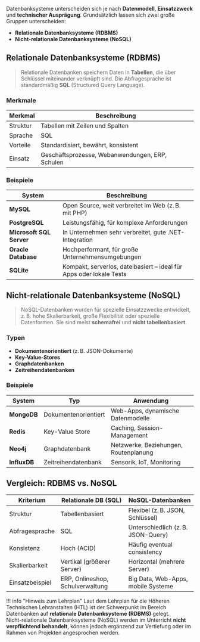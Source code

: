 
Datenbanksysteme unterscheiden sich je nach **Datenmodell**, **Einsatzzweck** und **technischer Ausprägung**. Grundsätzlich lassen sich zwei große Gruppen unterscheiden:

- **Relationale Datenbanksysteme (RDBMS)**
- **Nicht-relationale Datenbanksysteme (NoSQL)**


## Relationale Datenbanksysteme (RDBMS)

> Relationale Datenbanken speichern Daten in **Tabellen**, die über Schlüssel miteinander verknüpft sind. Die Abfragesprache ist standardmäßig **SQL** (Structured Query Language).


### Merkmale

| Merkmal     | Beschreibung                                     |
|-------------|--------------------------------------------------|
| Struktur    | Tabellen mit Zeilen und Spalten                 |
| Sprache     | SQL                                              |
| Vorteile    | Standardisiert, bewährt, konsistent              |
| Einsatz     | Geschäftsprozesse, Webanwendungen, ERP, Schulen |


### Beispiele

| System                | Beschreibung                                           |
|-----------------------|--------------------------------------------------------|
| **MySQL**             | Open Source, weit verbreitet im Web (z. B. mit PHP)   |
| **PostgreSQL**        | Leistungsfähig, für komplexe Anforderungen            |
| **Microsoft SQL Server** | In Unternehmen sehr verbreitet, gute .NET-Integration |
| **Oracle Database**   | Hochperformant, für große Unternehmensumgebungen      |
| **SQLite**            | Kompakt, serverlos, dateibasiert – ideal für Apps oder lokale Tests |


## Nicht-relationale Datenbanksysteme (NoSQL)

> NoSQL-Datenbanken wurden für spezielle Einsatzzwecke entwickelt, z. B. hohe Skalierbarkeit, große Flexibilität oder spezielle Datenformen. Sie sind meist **schemafrei** und **nicht tabellenbasiert**.


### Typen

- **Dokumentenorientiert** (z. B. JSON-Dokumente)
- **Key-Value-Stores**
- **Graphdatenbanken**
- **Zeitreihendatenbanken**


### Beispiele

| System         | Typ                 | Anwendung                          |
|----------------|---------------------|-------------------------------------|
| **MongoDB**    | Dokumentenorientiert| Web-Apps, dynamische Datenmodelle   |
| **Redis**      | Key-Value Store     | Caching, Session-Management         |
| **Neo4j**      | Graphdatenbank      | Netzwerke, Beziehungen, Routenplanung |
| **InfluxDB**   | Zeitreihendatenbank | Sensorik, IoT, Monitoring           |


## Vergleich: RDBMS vs. NoSQL

| Kriterium         | Relationale DB (SQL)             | NoSQL-Datenbanken                |
|-------------------|----------------------------------|----------------------------------|
| Struktur          | Tabellenbasiert                  | Flexibel (z. B. JSON, Schlüssel) |
| Abfragesprache    | SQL                              | Unterschiedlich (z. B. JSON-Query)|
| Konsistenz        | Hoch (ACID)                      | Häufig eventual consistency      |
| Skalierbarkeit    | Vertikal (größerer Server)       | Horizontal (mehrere Server)      |
| Einsatzbeispiel   | ERP, Onlineshop, Schulverwaltung | Big Data, Web-Apps, mobile Systeme |


!!! info "Hinweis zum Lehrplan"
    Laut dem Lehrplan für die Höheren Technischen Lehranstalten (HTL) ist der Schwerpunkt im Bereich Datenbanken auf **relationale Datenbanksysteme (RDBMS)** gelegt.  
    Nicht-relationale Datenbanksysteme (NoSQL) werden im Unterricht **nicht verpflichtend behandelt**, können jedoch ergänzend zur Vertiefung oder im Rahmen von Projekten angesprochen werden.

